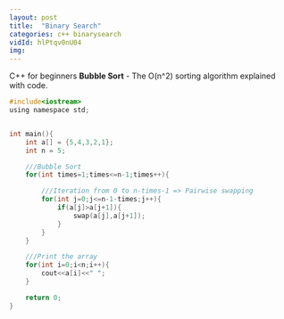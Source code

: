 ```yaml
---
layout: post
title:  "Binary Search"
categories: c++ binarysearch
vidId: hlPtqv0nU04
img: 
---
```


C++ for beginners **Bubble Sort** - The O(n^2) sorting algorithm explained with code.

```c
#include<iostream>
using namespace std;


int main(){
    int a[] = {5,4,3,2,1};
    int n = 5;

    ///Bubble Sort
    for(int times=1;times<=n-1;times++){

        ///Iteration from 0 to n-times-1 => Pairwise swapping
        for(int j=0;j<=n-1-times;j++){
            if(a[j]>a[j+1]){
                swap(a[j],a[j+1]);
            }
        }
    }

    ///Print the array
    for(int i=0;i<n;i++){
        cout<<a[i]<<" ";
    }

    return 0;
}


```
